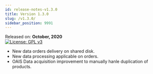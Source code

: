 ```yaml
---
id: release-notes-v1.3.0
title: Version 1.3.0
slug: /v1.3.0/
sidebar_position: 9991
---
```


Released on: **October, 2020**  
[![License: GPL v3](https://img.shields.io/badge/License-GPLv3-blue.svg)](https://www.gnu.org/licenses/gpl-3.0)

- New data orders delivery on shared disk.
- New data processing applicable on orders.
- OAIS Data acquisition improvement to manually hanle duplication of products.
